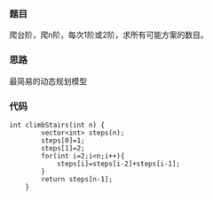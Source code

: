### 题目

爬台阶，爬n阶，每次1阶或2阶，求所有可能方案的数目。

### 思路

最简易的动态规划模型

### 代码

```
int climbStairs(int n) {
        vector<int> steps(n);
        steps[0]=1;
        steps[1]=2;
        for(int i=2;i<n;i++){
            steps[i]=steps[i-2]+steps[i-1];
        }
        return steps[n-1];
    }
```

